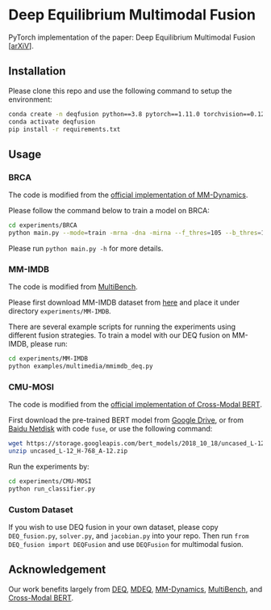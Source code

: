# Deep Equilibrium Multimodal Fusion
PyTorch implementation of the paper: Deep Equilibrium Multimodal Fusion [[arXiV](https://arxiv.org/pdf/2306.16645.pdf)].

## Installation

Please clone this repo and use the following command to setup the environment:

```bash
conda create -n deqfusion python==3.8 pytorch==1.11.0 torchvision==0.12.0 torchaudio==0.11.0 cudatoolkit=10.2 -c pytorch
conda activate deqfusion
pip install -r requirements.txt
```

## Usage

### BRCA

The code is modified from the [official implementation of MM-Dynamics](https://github.com/TencentAILabHealthcare/mmdynamics).

Please follow the command below to train a model on BRCA:

```bash
cd experiments/BRCA
python main.py --mode=train -mrna -dna -mirna --f_thres=105 --b_thres=106
```

Please run `python main.py -h` for more details.

### MM-IMDB

The code is modified from [MultiBench](https://github.com/pliang279/MultiBench).

Please first download MM-IMDB dataset from [here](https://archive.org/download/mmimdb/multimodal_imdb.hdf5) and place it under directory `experiments/MM-IMDB`.

There are several example scripts for running the experiments using different fusion strategies. To train a model with our DEQ fusion on MM-IMDB, please run:

```bash
cd experiments/MM-IMDB
python examples/multimedia/mmimdb_deq.py
```

### CMU-MOSI

The code is modified from the [official implementation of Cross-Modal BERT](https://github.com/thuiar/Cross-Modal-BERT).

First download the pre-trained BERT model from [Google Drive](https://drive.google.com/file/d/1dKSzsgXORN7WVaJJYvNzqFPCQbn-aJcb/view?usp=sharing), or from [Baidu Netdisk](https://pan.baidu.com/s/1G3VaV0kqwYkOEFNst2rfVw) with code `fuse`, or use the following command:

```bash
wget https://storage.googleapis.com/bert_models/2018_10_18/uncased_L-12_H-768_A-12.zip
unzip uncased_L-12_H-768_A-12.zip
```

Run the experiments by:

```bash
cd experiments/CMU-MOSI
python run_classifier.py
```

### Custom Dataset

If you wish to use DEQ fusion in your own dataset, please copy `DEQ_fusion.py`, `solver.py`, and `jacobian.py` into your repo. Then run `from DEQ_fusion import DEQFusion` and use `DEQFusion` for multimodal fusion.

## Acknowledgement

Our work benefits largely from [DEQ](https://github.com/locuslab/deq), [MDEQ](https://github.com/locuslab/mdeq), [MM-Dynamics](https://github.com/TencentAILabHealthcare/mmdynamics), [MultiBench](https://github.com/pliang279/MultiBench), and [Cross-Modal BERT](https://github.com/thuiar/Cross-Modal-BERT).
